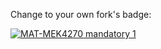Change to your own fork's badge:

[![MAT-MEK4270 mandatory 1](https://github.com/IlsevanVliet/matmek4270-mandatory1/actions/workflows/main.yml/badge.svg)](https://github.com/IlsevanVliet/matmek4270-mandatory1/actions/workflows/main.yml)
